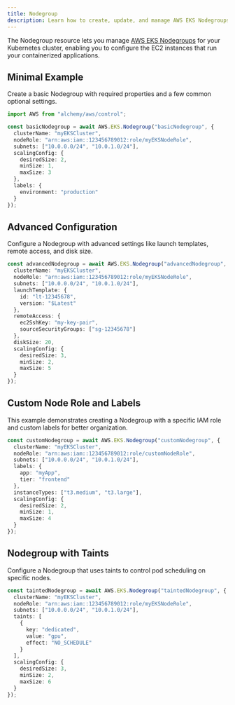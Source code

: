 ```yaml
---
title: Nodegroup
description: Learn how to create, update, and manage AWS EKS Nodegroups using Alchemy Cloud Control.
---
```


The Nodegroup resource lets you manage [AWS EKS Nodegroups](https://docs.aws.amazon.com/eks/latest/userguide/) for your Kubernetes cluster, enabling you to configure the EC2 instances that run your containerized applications.

## Minimal Example

Create a basic Nodegroup with required properties and a few common optional settings.

```ts
import AWS from "alchemy/aws/control";

const basicNodegroup = await AWS.EKS.Nodegroup("basicNodegroup", {
  clusterName: "myEKSCluster",
  nodeRole: "arn:aws:iam::123456789012:role/myEKSNodeRole",
  subnets: ["10.0.0.0/24", "10.0.1.0/24"],
  scalingConfig: {
    desiredSize: 2,
    minSize: 1,
    maxSize: 3
  },
  labels: {
    environment: "production"
  }
});
```

## Advanced Configuration

Configure a Nodegroup with advanced settings like launch templates, remote access, and disk size.

```ts
const advancedNodegroup = await AWS.EKS.Nodegroup("advancedNodegroup", {
  clusterName: "myEKSCluster",
  nodeRole: "arn:aws:iam::123456789012:role/myEKSNodeRole",
  subnets: ["10.0.0.0/24", "10.0.1.0/24"],
  launchTemplate: {
    id: "lt-12345678",
    version: "$Latest"
  },
  remoteAccess: {
    ec2SshKey: "my-key-pair",
    sourceSecurityGroups: ["sg-12345678"]
  },
  diskSize: 20,
  scalingConfig: {
    desiredSize: 3,
    minSize: 2,
    maxSize: 5
  }
});
```

## Custom Node Role and Labels

This example demonstrates creating a Nodegroup with a specific IAM role and custom labels for better organization.

```ts
const customNodegroup = await AWS.EKS.Nodegroup("customNodegroup", {
  clusterName: "myEKSCluster",
  nodeRole: "arn:aws:iam::123456789012:role/customNodeRole",
  subnets: ["10.0.0.0/24", "10.0.1.0/24"],
  labels: {
    app: "myApp",
    tier: "frontend"
  },
  instanceTypes: ["t3.medium", "t3.large"],
  scalingConfig: {
    desiredSize: 2,
    minSize: 1,
    maxSize: 4
  }
});
```

## Nodegroup with Taints

Configure a Nodegroup that uses taints to control pod scheduling on specific nodes.

```ts
const taintedNodegroup = await AWS.EKS.Nodegroup("taintedNodegroup", {
  clusterName: "myEKSCluster",
  nodeRole: "arn:aws:iam::123456789012:role/myEKSNodeRole",
  subnets: ["10.0.0.0/24", "10.0.1.0/24"],
  taints: [
    {
      key: "dedicated",
      value: "gpu",
      effect: "NO_SCHEDULE"
    }
  ],
  scalingConfig: {
    desiredSize: 3,
    minSize: 2,
    maxSize: 6
  }
});
```